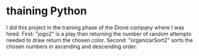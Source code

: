 # thaining Python
I did this project in the training phase of the Dione company where I was hired. First: "jogo2" is a play than returning the number of random attempts needed  to draw return the chosen color. Second: "organizarSort2" sorts the chosen numbers in ascending and descending  order.
